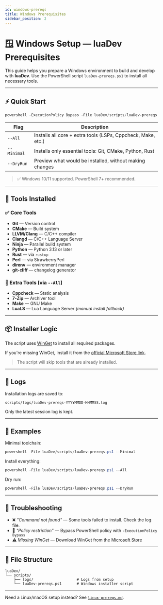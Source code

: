 ```yaml
---
id: windows-prereqs
title: Windows Prerequisites
sidebar_position: 2
---
```


# 🪟 Windows Setup — luaDev Prerequisites

This guide helps you prepare a Windows environment to build and develop with **luaDev**. Use the PowerShell script `luaDev-prereqs.ps1` to install all necessary tools.

---

## ⚡ Quick Start

```powershell
powershell -ExecutionPolicy Bypass -File luaDev/scripts/luaDev-prereqs.ps1 [--All] [--Minimal] [--DryRun]
````

| Flag        | Description                                                  |
| ----------- | ------------------------------------------------------------ |
| `--All`     | Installs all core + extra tools (LSPs, Cppcheck, Make, etc.) |
| `--Minimal` | Installs only essential tools: Git, CMake, Python, Rust      |
| `--DryRun`  | Preview what would be installed, without making changes      |

> ✅ Windows 10/11 supported. PowerShell 7+ recommended.

---

## 🧰 Tools Installed

### ✅ Core Tools

* **Git** — Version control
* **CMake** — Build system
* **LLVM/Clang** — C/C++ compiler
* **Clangd** — C/C++ Language Server
* **Ninja** — Parallel build system
* **Python** — Python 3.13 or later
* **Rust** — via `rustup`
* **Perl** — via StrawberryPerl
* **direnv** — environment manager
* **git-cliff** — changelog generator

### 🧩 Extra Tools (via `--All`)

* **Cppcheck** — Static analysis
* **7-Zip** — Archiver tool
* **Make** — GNU Make
* **LuaLS** — Lua Language Server *(manual install fallback)*

---

## 📦 Installer Logic

The script uses [WinGet](https://learn.microsoft.com/en-us/windows/package-manager/winget/) to install all required packages.

If you're missing WinGet, install it from the [official Microsoft Store link](https://aka.ms/winget-install).

> The script will skip tools that are already installed.

---

## 📁 Logs

Installation logs are saved to:

```
scripts/logs/luaDev-prereqs-YYYYMMDD-HHMMSS.log
```

Only the latest session log is kept.

---

## 🔄 Examples

Minimal toolchain:

```powershell
powershell -File luaDev/scripts/luaDev-prereqs.ps1 --Minimal
```

Install everything:

```powershell
powershell -File luaDev/scripts/luaDev-prereqs.ps1 --All
```

Dry run:

```powershell
powershell -File luaDev/scripts/luaDev-prereqs.ps1 --DryRun
```

---

## 🧪 Troubleshooting

* ❌ *"Command not found"* — Some tools failed to install. Check the log file.
* 🔐 *"Policy restriction"* — Bypass PowerShell policy with `-ExecutionPolicy Bypass`
* ⚠️ *Missing WinGet* — Download WinGet from the [Microsoft Store](https://aka.ms/winget-install)

---

## 📄 File Structure

```text
luaDev/
└── scripts/
    ├── logs/                    # Logs from setup
    └── luaDev-prereqs.ps1       # Windows installer script
```

---

Need a Linux/macOS setup instead? See [`linux-prereqs.md`](./linux-prereqs.md).
